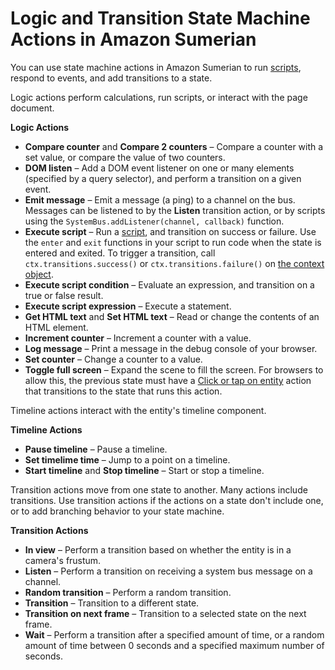 # Logic and Transition State Machine Actions in Amazon Sumerian<a name="statemachines-scripting"></a>

You can use state machine actions in Amazon Sumerian to run [scripts](sumerian-scripting.md), respond to events, and add transitions to a state\.

Logic actions perform calculations, run scripts, or interact with the page document\.

**Logic Actions**
+ **Compare counter** and **Compare 2 counters** – Compare a counter with a set value, or compare the value of two counters\.
+ **DOM listen** – Add a DOM event listener on one or many elements \(specified by a query selector\), and perform a transition on a given event\.
+ **Emit message** – Emit a message \(a ping\) to a channel on the bus\. Messages can be listened to by the **Listen** transition action, or by scripts using the `SystemBus.addListener(channel, callback)` function\.
+ **Execute script** – Run a [script](sumerian-scripting.md), and transition on success or failure\. Use the `enter` and `exit` functions in your script to run code when the state is entered and exited\. To trigger a transition, call `ctx.transitions.success()` or `ctx.transitions.failure()` on [the context object](scripting-context.md)\.
+ **Execute script condition** – Evaluate an expression, and transition on a true or false result\.
+ **Execute script expression** – Execute a statement\.
+ **Get HTML text** and **Set HTML text** – Read or change the contents of an HTML element\.
+ **Increment counter** – Increment a counter with a value\.
+ **Log message** – Print a message in the debug console of your browser\.
+ **Set counter** – Change a counter to a value\.
+ **Toggle full screen** – Expand the scene to fill the screen\. For browsers to allow this, the previous state must have a [Click or tap on entity](statemachines-controls.md) action that transitions to the state that runs this action\.

Timeline actions interact with the entity's timeline component\.

**Timeline Actions**
+ **Pause timeline** – Pause a timeline\.
+ **Set timelime time** – Jump to a point on a timeline\.
+ **Start timeline** and **Stop timeline** – Start or stop a timeline\.

Transition actions move from one state to another\. Many actions include transitions\. Use transition actions if the actions on a state don't include one, or to add branching behavior to your state machine\.

**Transition Actions**
+ **In view** – Perform a transition based on whether the entity is in a camera's frustum\.
+ **Listen** – Perform a transition on receiving a system bus message on a channel\.
+ **Random transition** – Perform a random transition\.
+ **Transition** – Transition to a different state\.
+ **Transition on next frame** – Transition to a selected state on the next frame\.
+ **Wait** – Perform a transition after a specified amount of time, or a random amount of time between 0 seconds and a specified maximum number of seconds\.
